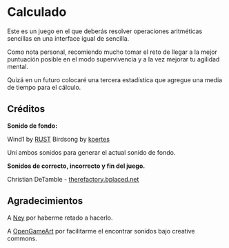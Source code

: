# Calculado

Este es un juego en el que deberás resolver operaciones aritméticas sencillas en una interface igual de sencilla.

Como nota personal, recomiendo mucho tomar el reto de llegar a la mejor puntuación posible en el modo supervivencia y a la vez mejorar tu agilidad mental.

Quizá en un futuro colocaré una tercera estadística que agregue una media de tiempo para el cálculo.

## Créditos

**Sonido de fondo:** 

Wind1 by [RUST](https://www.rustltd.com/)
Birdsong by [koertes](http://www.youtube.com/user/koertes)

Uní ambos sonidos para generar el actual sonido de fondo.

**Sonidos de correcto, incorrecto y fin del juego.**

Christian DeTamble - [therefactory.bplaced.net](http://therefactory.bplaced.net)

## Agradecimientos

A [Ney](https://ney.one) por haberme retado a hacerlo.

A [OpenGameArt](https://opengameart.org/) por facilitarme el encontrar sonidos bajo creative commons.
